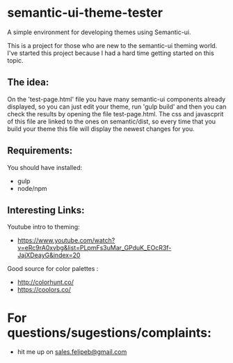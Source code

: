 # semantic-ui-theme-tester

A simple environment for developing themes using Semantic-ui.

This is a project for those who are new to the semantic-ui theming world. I've started this project because I had a hard time getting started on this topic. 

## The idea:

On the 'test-page.html' file you have many semantic-ui components already displayed, so you can just edit your theme, run 'gulp build' and then you can check the results by opening the file test-page.html. The css and javascprit of this file are linked to the ones on semantic/dist, so every time that you build your theme this file will display the newest changes for you.

## Requirements:

You should have installed:

- gulp
- node/npm

## Interesting Links:

 Youtube intro to theming: 
- https://www.youtube.com/watch?v=eRc9rA0xvbg&list=PLpmFs3uMar_GPduK_EOcR3f-JajXDeayG&index=20

 Good source for color palettes :
- http://colorhunt.co/
- https://coolors.co/


# For questions/sugestions/complaints:
 - hit me up on sales.felipeb@gmail.com
